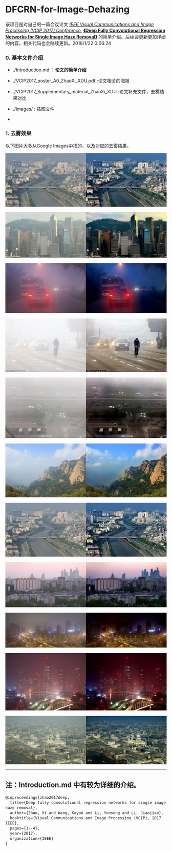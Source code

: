 # DFCRN-for-Image-Dehazing

该项目是对自己的一篇会议论文 *[IEEE Visual Communications and Image Processing (VCIP 2017) Conference](http://www.vcip2017.org/home)*,  [**《Deep Fully Convolutional Regression Networks for Single Image Haze Removal》**](http://ieeexplore.ieee.org/document/8305035/) 的简单介绍。后续会更新更加详细的内容，相关代码也会陆续更新。2018/1/22 0:06:24 

### 0. 基本文件介绍
* ./Introduction.md ：**论文的简单介绍**

* ./VCIP2017\_poster\_A0\_ZhaoXi\_XDU.pdf  :论文相关的海报

* ./VCIP2017\_Supplementary\_material\_ZhaoXi\_XDU  :论文补充文件，去雾结果对比

* ./images/ : 插图文件
*
### 1. 去雾效果

以下图片大多从Google Images中找的，以及对应的去雾结果。

![](images/pic4.jpg)

![](images/pic2.jpg)

![](images/night_pic3.jpg)

![](images/pic6.jpg)

![](images/pic7.jpg)

![](images/pic5.jpg)

![](images/pic4.jpg)

![](images/pic1.jpg)

![](images/night_pic2.jpg)

![](images/night_pic1.jpg)

![](images/pic3.jpg)


------------------
## 注：Introduction.md 中有较为详细的介绍。


    @inproceedings{zhao2017deep,
      title={Deep fully convolutional regression networks for single image haze removal},
      author={Zhao, Xi and Wang, Keyan and Li, Yunsong and Li, Jiaojiao},
      booktitle={Visual Communications and Image Processing (VCIP), 2017 IEEE},
      pages={1--4},
      year={2017},
      organization={IEEE}
    }

